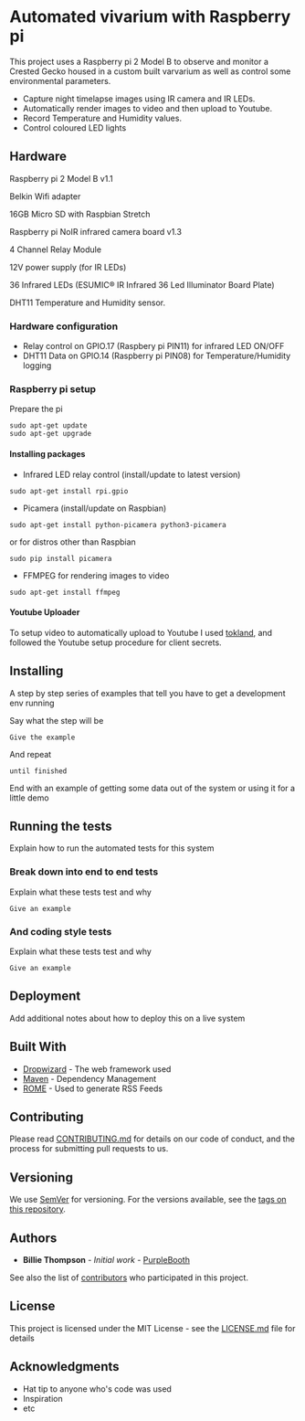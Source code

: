 
# Automated vivarium with Raspberry pi

This project uses a Raspberry pi 2 Model B to observe and monitor a Crested Gecko housed in a custom built varvarium as well as control some environmental parameters.
* Capture night timelapse images using IR camera and IR LEDs.
* Automatically render images to video and then upload to Youtube.
* Record Temperature and Humidity values.
* Control coloured LED lights
 

## Hardware 
Raspberry pi 2 Model B v1.1

Belkin Wifi adapter

16GB Micro SD with Raspbian Stretch  

Raspberry pi NoIR infrared camera board v1.3 

4 Channel Relay Module  

12V power supply (for IR LEDs)  

36 Infrared LEDs (ESUMIC® IR Infrared 36 Led Illuminator Board Plate) 

DHT11 Temperature and Humidity sensor.

### Hardware configuration

* Relay control on GPIO.17 (Raspbery pi PIN11) for infrared LED ON/OFF
* DHT11 Data on GPIO.14 (Raspberry pi PIN08) for Temperature/Humidity logging


### Raspberry pi setup

Prepare the pi
```
sudo apt-get update
sudo apt-get upgrade
```
#### Installing packages

* Infrared LED relay control (install/update to latest version)
```
sudo apt-get install rpi.gpio
```
* Picamera (install/update on Raspbian)
```
sudo apt-get install python-picamera python3-picamera
```
  or for distros other than Raspbian
```
sudo pip install picamera
```
* FFMPEG for rendering images to video
```
sudo apt-get install ffmpeg
```

#### Youtube Uploader

To setup video to automatically upload to Youtube I used [tokland](https://github.com/tokland/youtube-upload), and followed the Youtube setup procedure for client secrets.




## Installing

A step by step series of examples that tell you have to get a development env running

Say what the step will be

```
Give the example
```

And repeat

```
until finished
```

End with an example of getting some data out of the system or using it for a little demo

## Running the tests

Explain how to run the automated tests for this system

### Break down into end to end tests

Explain what these tests test and why

```
Give an example
```

### And coding style tests

Explain what these tests test and why

```
Give an example
```

## Deployment

Add additional notes about how to deploy this on a live system

## Built With

* [Dropwizard](http://www.dropwizard.io/1.0.2/docs/) - The web framework used
* [Maven](https://maven.apache.org/) - Dependency Management
* [ROME](https://rometools.github.io/rome/) - Used to generate RSS Feeds

## Contributing

Please read [CONTRIBUTING.md](https://gist.github.com/PurpleBooth/b24679402957c63ec426) for details on our code of conduct, and the process for submitting pull requests to us.

## Versioning

We use [SemVer](http://semver.org/) for versioning. For the versions available, see the [tags on this repository](https://github.com/your/project/tags). 

## Authors

* **Billie Thompson** - *Initial work* - [PurpleBooth](https://github.com/PurpleBooth)

See also the list of [contributors](https://github.com/your/project/contributors) who participated in this project.

## License

This project is licensed under the MIT License - see the [LICENSE.md](LICENSE.md) file for details

## Acknowledgments

* Hat tip to anyone who's code was used
* Inspiration
* etc
